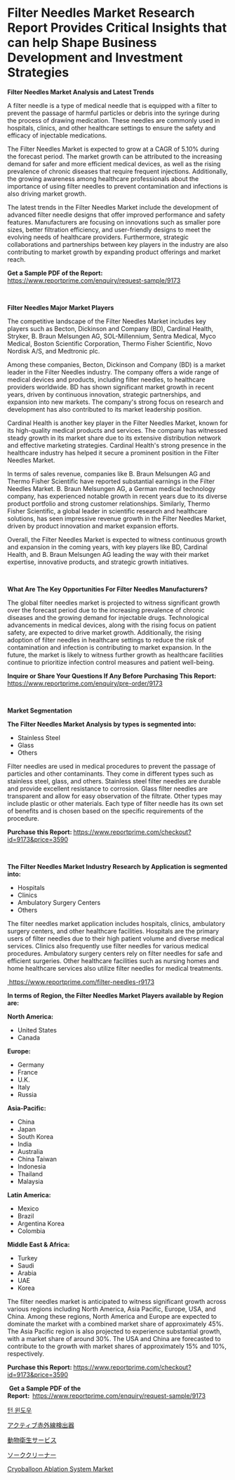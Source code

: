 <p><h1>Filter Needles Market Research Report Provides Critical Insights that can help Shape Business Development and Investment Strategies</h1></p><p><strong>Filter Needles Market Analysis and Latest Trends</strong></p>
<p><p>A filter needle is a type of medical needle that is equipped with a filter to prevent the passage of harmful particles or debris into the syringe during the process of drawing medication. These needles are commonly used in hospitals, clinics, and other healthcare settings to ensure the safety and efficacy of injectable medications.</p><p>The Filter Needles Market is expected to grow at a CAGR of 5.10% during the forecast period. The market growth can be attributed to the increasing demand for safer and more efficient medical devices, as well as the rising prevalence of chronic diseases that require frequent injections. Additionally, the growing awareness among healthcare professionals about the importance of using filter needles to prevent contamination and infections is also driving market growth.</p><p>The latest trends in the Filter Needles Market include the development of advanced filter needle designs that offer improved performance and safety features. Manufacturers are focusing on innovations such as smaller pore sizes, better filtration efficiency, and user-friendly designs to meet the evolving needs of healthcare providers. Furthermore, strategic collaborations and partnerships between key players in the industry are also contributing to market growth by expanding product offerings and market reach.</p></p>
<p><strong>Get a Sample PDF of the Report:&nbsp;</strong> <a href="https://www.reportprime.com/enquiry/request-sample/9173">https://www.reportprime.com/enquiry/request-sample/9173</a></p>
<p>&nbsp;</p>
<p><strong>Filter Needles Major Market Players</strong></p>
<p><p>The competitive landscape of the Filter Needles Market includes key players such as Becton, Dickinson and Company (BD), Cardinal Health, Stryker, B. Braun Melsungen AG, SOL-Millennium, Sentra Medical, Myco Medical, Boston Scientific Corporation, Thermo Fisher Scientific, Novo Nordisk A/S, and Medtronic plc. </p><p>Among these companies, Becton, Dickinson and Company (BD) is a market leader in the Filter Needles industry. The company offers a wide range of medical devices and products, including filter needles, to healthcare providers worldwide. BD has shown significant market growth in recent years, driven by continuous innovation, strategic partnerships, and expansion into new markets. The company's strong focus on research and development has also contributed to its market leadership position.</p><p>Cardinal Health is another key player in the Filter Needles Market, known for its high-quality medical products and services. The company has witnessed steady growth in its market share due to its extensive distribution network and effective marketing strategies. Cardinal Health's strong presence in the healthcare industry has helped it secure a prominent position in the Filter Needles Market.</p><p>In terms of sales revenue, companies like B. Braun Melsungen AG and Thermo Fisher Scientific have reported substantial earnings in the Filter Needles Market. B. Braun Melsungen AG, a German medical technology company, has experienced notable growth in recent years due to its diverse product portfolio and strong customer relationships. Similarly, Thermo Fisher Scientific, a global leader in scientific research and healthcare solutions, has seen impressive revenue growth in the Filter Needles Market, driven by product innovation and market expansion efforts.</p><p>Overall, the Filter Needles Market is expected to witness continuous growth and expansion in the coming years, with key players like BD, Cardinal Health, and B. Braun Melsungen AG leading the way with their market expertise, innovative products, and strategic growth initiatives.</p></p>
<p>&nbsp;</p>
<p><strong>What Are The Key Opportunities For Filter Needles Manufacturers?</strong></p>
<p><p>The global filter needles market is projected to witness significant growth over the forecast period due to the increasing prevalence of chronic diseases and the growing demand for injectable drugs. Technological advancements in medical devices, along with the rising focus on patient safety, are expected to drive market growth. Additionally, the rising adoption of filter needles in healthcare settings to reduce the risk of contamination and infection is contributing to market expansion. In the future, the market is likely to witness further growth as healthcare facilities continue to prioritize infection control measures and patient well-being.</p></p>
<p><strong>Inquire or Share Your Questions If Any Before Purchasing This Report:</strong> <a href="https://www.reportprime.com/enquiry/pre-order/9173">https://www.reportprime.com/enquiry/pre-order/9173</a></p>
<p>&nbsp;</p>
<p><strong>Market Segmentation</strong></p>
<p><strong>The Filter Needles Market Analysis by types is segmented into:</strong></p>
<p><ul><li>Stainless Steel</li><li>Glass</li><li>Others</li></ul></p>
<p><p>Filter needles are used in medical procedures to prevent the passage of particles and other contaminants. They come in different types such as stainless steel, glass, and others. Stainless steel filter needles are durable and provide excellent resistance to corrosion. Glass filter needles are transparent and allow for easy observation of the filtrate. Other types may include plastic or other materials. Each type of filter needle has its own set of benefits and is chosen based on the specific requirements of the procedure.</p></p>
<p><strong>Purchase this Report:&nbsp;</strong><a href="https://www.reportprime.com/checkout?id=9173&price=3590">https://www.reportprime.com/checkout?id=9173&price=3590</a></p>
<p>&nbsp;</p>
<p><strong>The Filter Needles Market Industry Research by Application is segmented into:</strong></p>
<p><ul><li>Hospitals</li><li>Clinics</li><li>Ambulatory Surgery Centers</li><li>Others</li></ul></p>
<p><p>The filter needles market application includes hospitals, clinics, ambulatory surgery centers, and other healthcare facilities. Hospitals are the primary users of filter needles due to their high patient volume and diverse medical services. Clinics also frequently use filter needles for various medical procedures. Ambulatory surgery centers rely on filter needles for safe and efficient surgeries. Other healthcare facilities such as nursing homes and home healthcare services also utilize filter needles for medical treatments.</p></p>
<p><a href="https://www.reportprime.com/filter-needles-r9173">&nbsp;https://www.reportprime.com/filter-needles-r9173</a></p>
<p><strong>In terms of Region, the Filter Needles Market Players available by Region are:</strong></p>
<p>
    <p> <strong> North America: </strong>
        <ul>
            <li>United States</li>
            <li>Canada</li>
        </ul>
        </p> 
    <p> <strong> Europe: </strong>
        <ul>
            <li>Germany</li>
            <li>France</li>
            <li>U.K.</li>
            <li>Italy</li>
            <li>Russia</li>
        </ul>
        </p> 
    <p> <strong> Asia-Pacific: </strong>
        <ul>
            <li>China</li>
            <li>Japan</li>
            <li>South Korea</li>
            <li>India</li>
            <li>Australia</li>
            <li>China Taiwan</li>
            <li>Indonesia</li>
            <li>Thailand</li>
            <li>Malaysia</li>
        </ul>
        </p> 
    <p> <strong> Latin America: </strong>
        <ul>
            <li>Mexico</li>
            <li>Brazil</li>
            <li>Argentina Korea</li>
            <li>Colombia</li>
        </ul>
        </p> 
    <p> <strong> Middle East & Africa: </strong>
        <ul>
            <li>Turkey</li>
            <li>Saudi</li>
            <li>Arabia</li>
            <li>UAE</li>
            <li>Korea</li>
        </ul>
    </p>
    </p>
<p><p>The filter needles market is anticipated to witness significant growth across various regions including North America, Asia Pacific, Europe, USA, and China. Among these regions, North America and Europe are expected to dominate the market with a combined market share of approximately 45%. The Asia Pacific region is also projected to experience substantial growth, with a market share of around 30%. The USA and China are forecasted to contribute to the growth with market shares of approximately 15% and 10%, respectively.</p></p>
<p><strong>Purchase this Report: </strong><a href="https://www.reportprime.com/checkout?id=9173&price=3590">https://www.reportprime.com/checkout?id=9173&price=3590</a></p>
<p>&nbsp;<strong>Get a Sample PDF of the Report:&nbsp;&nbsp;</strong><a href="https://www.reportprime.com/enquiry/request-sample/9173">https://www.reportprime.com/enquiry/request-sample/9173</a></p>
<p><strong></strong></p>
<p><p><a href="https://github.com/RichardLueilwitz787/Market-Research-Report-List-1/blob/main/255552273643.md">턴 윈도우</a></p><p><a href="https://github.com/hwbcz413288296/Market-Research-Report-List-2/blob/main/156813978097.md">アクティブ赤外線検出器</a></p><p><a href="https://github.com/JacksonWiza1924/Market-Research-Report-List-1/blob/main/560361478098.md">動物衛生サービス</a></p><p><a href="https://medium.com/@twiladurgan2023/%E6%B5%B8%E6%BC%AC%E3%82%AF%E3%83%AA%E3%83%BC%E3%83%8A%E3%83%BC%E3%83%9E%E3%83%BC%E3%82%B1%E3%83%83%E3%83%88%E8%A6%8F%E6%A8%A1-%E3%83%9E%E3%83%BC%E3%82%B1%E3%83%83%E3%83%88%E5%B1%95%E6%9C%9B%E3%81%8A%E3%82%88%E3%81%B3%E3%83%9E%E3%83%BC%E3%82%B1%E3%83%83%E3%83%88%E4%BA%88%E6%B8%AC-2024%E5%B9%B4%E3%81%8B%E3%82%892031%E5%B9%B4%E3%81%BE%E3%81%A7-40aa179766cc">ソーククリーナー</a></p><p><a href="https://github.com/derrinmiltonellis35gcl/Market-Research-Report-List-2/blob/main/cryoballoon-ablation-system-market.md">Cryoballoon Ablation System Market</a></p></p>